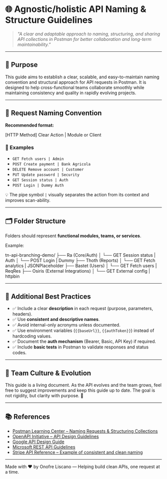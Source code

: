 # 🌐 Agnostic/holistic API Naming & Structure Guidelines

> _"A clear and adaptable approach to naming, structuring, and sharing API collections in Postman for better collaboration and long-term maintainability.”_

---

## 🎯 Purpose

This guide aims to establish a clear, scalable, and easy-to-maintain naming convention and structural approach for API requests in Postman. It is designed to help cross-functional teams collaborate smoothly while maintaining consistency and quality in rapidly evolving projects.

---

## 📛 Request Naming Convention

**Recommended format:**

[HTTP Method] Clear Action | Module or Client

### 🧪 Examples

- `GET Fetch users | Admin`
- `POST Create payment | Bank Agricola`
- `DELETE Remove account | Customer`
- `PUT Update password | Security`
- `GET Session status | Auth`
- `POST Login | Dummy Auth`

💡 The pipe symbol `|` visually separates the action from its context and improves scan-ability.

---

## 🗂️ Folder Structure

Folders should represent **functional modules, teams, or services**.

Example:

tn-api-branching-demo/
├── Ra (Core/Auth)
│ └── GET Session status | Auth
│ └── POST Login | Dummy
├── Thoth (Reports)
│ └── GET Fetch analytics | JSONPlaceholder
├── Bastet (Users)
│ └── GET Fetch users | ReqRes
├── Osiris (External Integrations)
│ └── GET External config | httpbin

---

## 🧠 Additional Best Practices

- ✅ Include a clear **description** in each request (purpose, parameters, headers).
- ✅ Use **consistent and descriptive names**.
- ✅ Avoid internal-only acronyms unless documented.
- ✅ Use environment variables (`{{baseUrl}}`, `{{authToken}}`) instead of hardcoding values.
- ✅ Document the **auth mechanism** (Bearer, Basic, API Key) if required.
- ✅ Include **basic tests** in Postman to validate responses and status codes.

---

## 🤝 Team Culture & Evolution

This guide is a living document. As the API evolves and the team grows, feel free to suggest improvements and keep this guide up to date. The goal is not rigidity, but clarity with purpose. 💫

---

## 📚 References

- [Postman Learning Center – Naming Requests & Structuring Collections](https://learning.postman.com/docs/publishing-your-api/naming-guidelines/)
- [OpenAPI Initiative – API Design Guidelines](https://spec.openapis.org/oas/latest.html)
- [Google API Design Guide](https://cloud.google.com/apis/design)
- [Microsoft REST API Guidelines](https://github.com/microsoft/api-guidelines)
- [Stripe API Reference – Example of consistent and clean naming](https://stripe.com/docs/api)

---

Made with ❤️ by Onofre Liscano — Helping build clean APIs, one request at a time.
